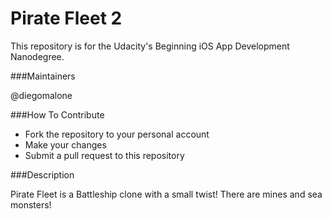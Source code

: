 # Pirate Fleet 2

This repository is for the Udacity's Beginning iOS App Development Nanodegree.

###Maintainers

@diegomalone

###How To Contribute

- Fork the repository to your personal account
- Make your changes
- Submit a pull request to this repository

###Description

Pirate Fleet is a Battleship clone with a small twist! There are mines and sea monsters!
